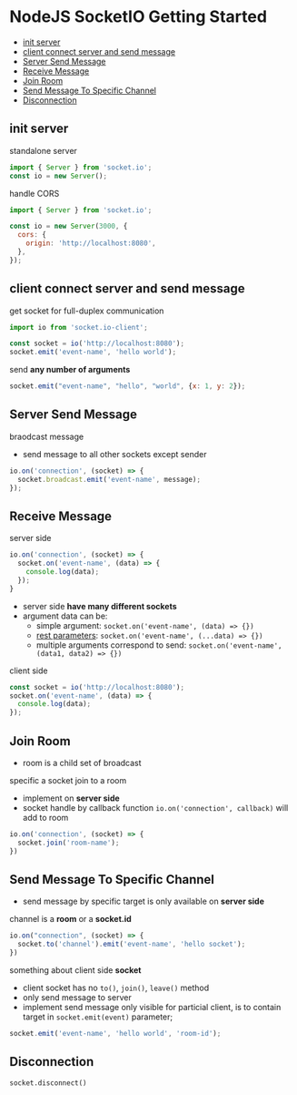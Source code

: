 # NodeJS SocketIO Getting Started

- [init server](#init-server)
- [client connect server and send message](#client-connect-server-and-send-message)
- [Server Send Message](#server-send-message)
- [Receive Message](#receive-message)
- [Join Room](#join-room)
- [Send Message To Specific Channel](#send-message-to-specific-channel)
- [Disconnection](#disconnection)


## init server

standalone server

```js
import { Server } from 'socket.io';
const io = new Server();
```

handle CORS

```js
import { Server } from 'socket.io';

const io = new Server(3000, {
  cors: {
    origin: 'http://localhost:8080',
  },
});
```

## client connect server and send message

get socket for full-duplex communication

```js
import io from 'socket.io-client';

const socket = io('http://localhost:8080');
socket.emit('event-name', 'hello world');
```

send **any number of arguments**

```js
socket.emit("event-name", "hello", "world", {x: 1, y: 2});
```

## Server Send Message

braodcast message

- send message to all other sockets except sender

```js
io.on('connection', (socket) => {
  socket.broadcast.emit('event-name', message);
});
```

## Receive Message

server side

```js
io.on('connection', (socket) => {
  socket.on('event-name', (data) => {
    console.log(data);
  });
}
```

- server side **have many different sockets**
- argument data can be:
  - simple argument: `socket.on('event-name', (data) => {})`
  - [rest parameters](JavaScript_Function_Rest_Parameters.md): `socket.on('event-name', (...data) => {})`
  - multiple arguments correspond to send: `socket.on('event-name', (data1, data2) => {})`

client side

```js
const socket = io('http://localhost:8080');
socket.on('event-name', (data) => {
  console.log(data);
});
```

## Join Room

- room is a child set of broadcast

specific a socket join to a room

- implement on **server side**
- socket handle by callback function `io.on('connection', callback)` will add to room

```js
io.on('connection', (socket) => {
  socket.join('room-name');
})
```

## Send Message To Specific Channel

- send message by specific target is only available on **server side**

channel is a **room** or a **socket.id**

```js
io.on("connection", (socket) => {
  socket.to('channel').emit('event-name', 'hello socket');
})
```

something about client side **socket**

- client socket has no `to()`, `join()`, `leave()` method
- only send message to server
- implement send message only visible for particial client, is to contain target in `socket.emit(event)` parameter;

```js
socket.emit('event-name', 'hello world', 'room-id');
```

## Disconnection

`socket.disconnect()`


